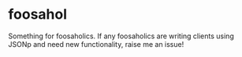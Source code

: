 # foosahol

Something for foosaholics.  If any foosaholics are writing clients using JSONp and need new functionality, raise me an issue!

